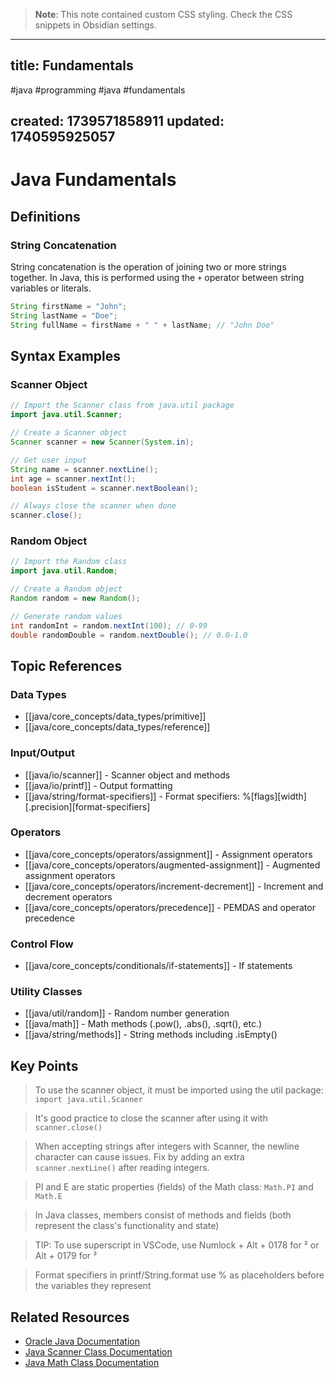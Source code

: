 
> **Note**: This note contained custom CSS styling. Check the CSS snippets in Obsidian settings.

---
title: Fundamentals
---

#java #programming #java #fundamentals

created: 1739571858911
updated: 1740595925057
---


<!--#region styles-->

<!--#endregion-->

# Java Fundamentals

## Definitions

### String Concatenation

String concatenation is the operation of joining two or more strings together. In Java, this is performed using the `+` operator between string variables or literals.

```java
String firstName = "John";
String lastName = "Doe";
String fullName = firstName + " " + lastName; // "John Doe"
```

## Syntax Examples

### Scanner Object

```java
// Import the Scanner class from java.util package
import java.util.Scanner;

// Create a Scanner object
Scanner scanner = new Scanner(System.in);

// Get user input
String name = scanner.nextLine();
int age = scanner.nextInt();
boolean isStudent = scanner.nextBoolean();

// Always close the scanner when done
scanner.close();
```

### Random Object

```java
// Import the Random class
import java.util.Random;

// Create a Random object
Random random = new Random();

// Generate random values
int randomInt = random.nextInt(100); // 0-99
double randomDouble = random.nextDouble(); // 0.0-1.0
```

## Topic References

### Data Types

-   [[java/core_concepts/data_types/primitive]]
-   [[java/core_concepts/data_types/reference]]

### Input/Output

-   [[java/io/scanner]] - Scanner object and methods
-   [[java/io/printf]] - Output formatting
-   [[java/string/format-specifiers]] - Format specifiers: %[flags][width][.precision][format-specifiers]

### Operators

-   [[java/core_concepts/operators/assignment]] - Assignment operators
-   [[java/core_concepts/operators/augmented-assignment]] - Augmented assignment operators
-   [[java/core_concepts/operators/increment-decrement]] - Increment and decrement operators
-   [[java/core_concepts/operators/precedence]] - PEMDAS and operator precedence

### Control Flow

-   [[java/core_concepts/conditionals/if-statements]] - If statements

### Utility Classes

-   [[java/util/random]] - Random number generation
-   [[java/math]] - Math methods (.pow(), .abs(), .sqrt(), etc.)
-   [[java/string/methods]] - String methods including .isEmpty()

## Key Points

> To use the scanner object, it must be imported using the util package: `import java.util.Scanner`

> It's good practice to close the scanner after using it with `scanner.close()`

> When accepting strings after integers with Scanner, the newline character can cause issues. Fix by adding an extra `scanner.nextLine()` after reading integers.

> PI and E are static properties (fields) of the Math class: `Math.PI` and `Math.E`

> In Java classes, members consist of methods and fields (both represent the class's functionality and state)

> TIP: To use superscript in VSCode, use Numlock + Alt + 0178 for ² or Alt + 0179 for ³

> Format specifiers in printf/String.format use % as placeholders before the variables they represent

## Related Resources

-   [Oracle Java Documentation](https://docs.oracle.com/en/java/javase/17/docs/api/index.html)
-   [Java Scanner Class Documentation](https://docs.oracle.com/en/java/javase/17/docs/api/java.base/java/util/Scanner.html)
-   [Java Math Class Documentation](https://docs.oracle.com/en/java/javase/17/docs/api/java.base/java/lang/Math.html)
